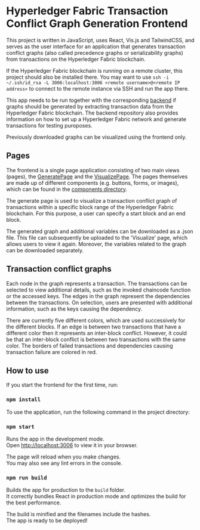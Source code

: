 # Hyperledger Fabric Transaction Conflict Graph Generation Frontend

This project is written in JavaScript, uses React, Vis.js and TailwindCSS, and serves as the user interface for an application that generates transaction conflict graphs (also called precedence graphs or serializability graphs) from transactions on the Hyperledger Fabric blockchain.

If the Hyperledger Fabric blockchain is running on a remote cluster, this project should also be installed there.
You may want to use `ssh -i ~/.ssh/id_rsa -L 3006:localhost:3006 <remote username>@<remote IP address>` to connect to the remote instance via SSH and run the app there.

This app needs to be run together with the corresponding [backend](https://github.com/ninori9/GraphGenerationBackend) if graphs should be generated by extracting transaction data from the Hyperledger Fabric blockchain. The backend repository also provides information on how to set up a Hyperledger Fabric network and generate transactions for testing puroposes.

Previously downloaded graphs can be visualized using the frontend only.

## Pages

The frontend is a single page application consisting of two main views (pages), the [GeneratePage](https://github.com/ninori9/GraphGenerationFrontend/blob/master/src/pages/GeneratePage.js) and the [VisualizePage](https://github.com/ninori9/GraphGenerationFrontend/blob/master/src/pages/VisualizePage.js). The pages themselves are made up of different components (e.g. buttons, forms, or images), which can be found in the [components directory](https://github.com/ninori9/GraphGenerationFrontend/tree/master/src/components). 

The generate page is used to visualize a transaction conflict graph of transactions within a specific block range of the Hyperledger Fabric blockchain. For this purpose, a user can specify a start block and an end block.

The generated graph and additional variables can be downloaded as a .json file. This file can subsequently be uploaded to the 'Visualize' page, which allows users to view it again. Moreover, the variables related to the graph can be downloaded separately.

## Transaction conflict graphs

Each node in the graph represents a transaction. The transactions can be selected to view additional details, such as the invoked chaincode function or the accessed keys. The edges in the graph represent the dependencies between the transactions. On selection, users are presented with additional information, such as the keys causing the dependency.

There are currently five different colors, which are used successively for the different blocks. If an edge is between two transactions that have a different color then it represents an inter-block conflict. However, it could be that an inter-block conflict is between two transactions with the same color.
The borders of failed transactions and dependencies causing transaction failure are colored in red.

## How to use

If you start the frontend for the first time, run:

### `npm install`

To use the application, run the following command in the project directory:

### `npm start`

Runs the app in the development mode.\
Open [http://localhost:3006](http://localhost:3006) to view it in your browser.

The page will reload when you make changes.\
You may also see any lint errors in the console.

### `npm run build`

Builds the app for production to the `build` folder.\
It correctly bundles React in production mode and optimizes the build for the best performance.

The build is minified and the filenames include the hashes.\
The app is ready to be deployed!
